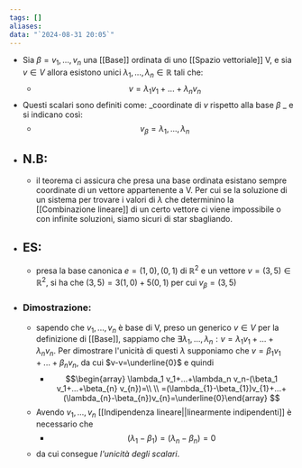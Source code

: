 ```yaml
---
tags: []
aliases: 
data: "`2024-08-31 20:05`"
---
```

- Sia $\beta = v_1,...,v_n$ una [[Base]] ordinata di uno [[Spazio vettoriale]] V, e sia $v \in V$ allora esistono unici $\lambda_{1},...,\lambda_{n} \in \mathbb{R}$ tali che:
	- $$v= \lambda_1 v_1+...+\lambda_n v_n$$ 
- Questi scalari sono definiti come: _coordinate di $v$ rispetto alla base $\beta$ _ e si indicano così: 
	- $$v_{\beta}=\lambda_{1},...,\lambda_{n}$$ 
- ## N.B: 
	- il teorema ci assicura che presa una base ordinata esistano sempre coordinate di un vettore appartenente a V. Per cui se la soluzione di un sistema per trovare i valori di $\lambda$ che determinino la [[Combinazione lineare]] di un certo vettore ci viene impossibile o con infinite soluzioni, siamo sicuri di star sbagliando.
- ## ES:
	- presa la base canonica $e= (1,0),(0,1)$ di $\mathbb{R}^{2}$ e un vettore $v=(3,5)\in \mathbb{R}^{2}$, si ha che $(3,5)=3(1,0)+5(0,1)$ per cui $v_{\beta}=(3,5)$ 
- ### Dimostrazione:
	- sapendo che $v_1,...,v_n$ è base di V, preso un generico $v \in V$ per la definizione di [[Base]], sappiamo che $\exists \lambda_{1},...,\lambda_{n}:v=\lambda_1 v_1+...+\lambda_n v_n$. Per dimostrare l'unicità di questi $\lambda$ supponiamo che $v=\beta_1 v_1+...+\beta_{n} v_{n}$, da cui $v-v=\underline{0}$ e quindi 
		- $$\begin{array} \lambda_1 v_1+...+\lambda_n v_n-(\beta_1 v_1+...+\beta_{n} v_{n})=\\ \\  =(\lambda_{1}-\beta_{1})v_{1}+...+(\lambda_{n}-\beta_{n})v_{n}=\underline{0}\end{array} $$ 
	- Avendo $v_1,...,v_n$ [[Indipendenza lineare||linearmente indipendenti]] è necessario che 
		- $$(\lambda_{1}-\beta_{1})=(\lambda_{n}-\beta_{n})=0$$ 
	- da cui consegue _l'unicità degli scalari_.